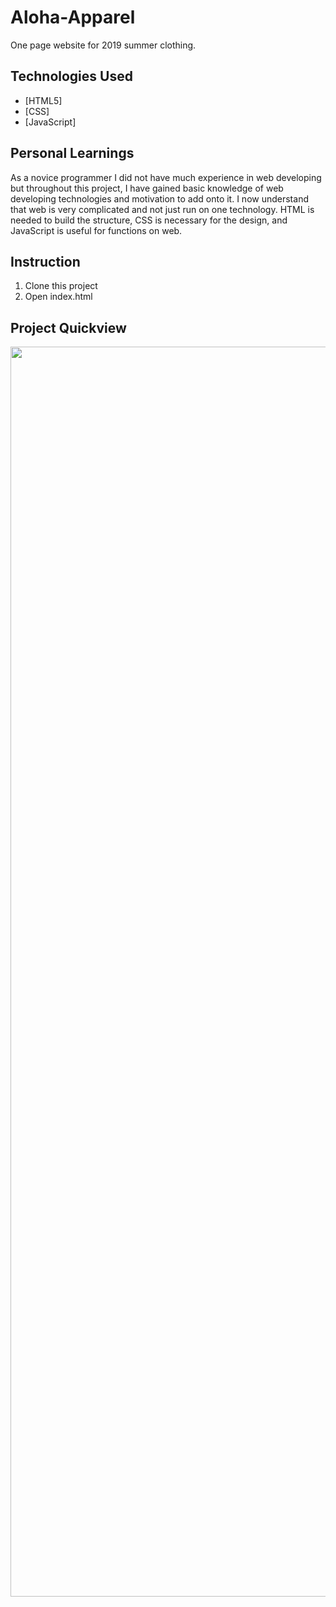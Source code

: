 # Aloha-Apparel
One page website for 2019 summer clothing.

## Technologies Used
* [HTML5]
* [CSS]
* [JavaScript]

## Personal Learnings
As a novice programmer I did not have much experience in web developing but throughout this project, I have gained basic knowledge of web developing technologies and motivation to add onto it. I now understand that web is very complicated and not just run on one technology. HTML is needed to build the structure, CSS is necessary for the design, and JavaScript is useful for functions on web.

## Instruction
1. Clone this project
2. Open index.html


## Project Quickview
<img src="https://user-images.githubusercontent.com/47882131/62588683-8007e500-b87b-11e9-8880-3636ce469c83.png" width = "1024px" height = "2000px">
